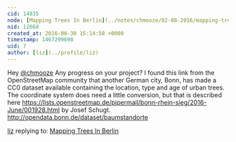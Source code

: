 ```yaml
---
cid: 14835
node: [Mapping Trees In Berlin](../notes/chmooze/02-08-2016/mapping-trees-in-berlin)
nid: 12668
created_at: 2016-06-30 15:14:58 +0000
timestamp: 1467299698
uid: 7
author: [liz](../profile/liz)
---
```


Hey [@chmooze](/profile/chmooze) 
Any progress on your project? I found this link from the OpenStreetMap community that another German city, Bonn, has made a CC0 dataset available containing the location, type and age of urban trees. The coordinate system does need a little conversion, but that is described here https://lists.openstreetmap.de/pipermail/bonn-rhein-sieg/2016-June/001928.html by Josef Schugt. http://opendata.bonn.de/dataset/baumstandorte 

[liz](../profile/liz) replying to: [Mapping Trees In Berlin](../notes/chmooze/02-08-2016/mapping-trees-in-berlin)

